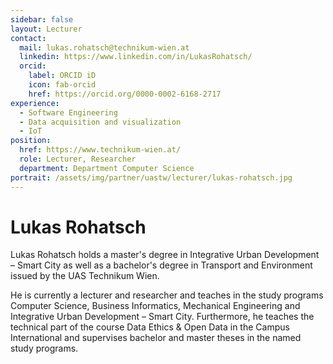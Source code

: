 ```yaml
---
sidebar: false
layout: Lecturer
contact:
  mail: lukas.rohatsch@technikum-wien.at
  linkedin: https://www.linkedin.com/in/LukasRohatsch/
  orcid:
    label: ORCID iD
    icon: fab-orcid
    href: https://orcid.org/0000-0002-6168-2717
experience:
  - Software Engineering
  - Data acquisition and visualization
  - IoT
position:
  href: https://www.technikum-wien.at/
  role: Lecturer, Researcher
  department: Department Computer Science
portrait: /assets/img/partner/uastw/lecturer/lukas-rohatsch.jpg
---
```


# Lukas Rohatsch

Lukas Rohatsch holds a master's degree in Integrative Urban Development – Smart City as well as a bachelor's degree in Transport and Environment issued by the UAS Technikum Wien.

<!-- more -->

He is currently a lecturer and researcher and teaches in the study programs Computer Science, Business Informatics, Mechanical Engineering and Integrative Urban Development – Smart City.
Furthermore, he teaches the technical part of the course Data Ethics & Open Data in the Campus International and supervises bachelor and master theses in the named study programs.

